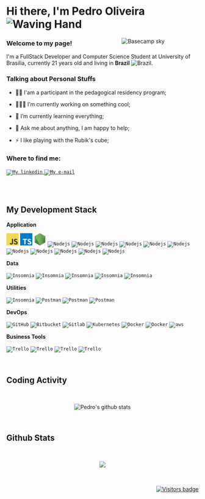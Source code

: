 <h1>Hi there, I'm Pedro Oliveira <img width="40" src="https://emojis.slackmojis.com/emojis/images/1565879801/6181/waving_hand_animated.gif?1565879801" alt="Waving Hand" /></h1>

<img align="right" width="40%" src="https://media0.giphy.com/media/24C2paIV0IBEY/giphy.gif?cid=ecf05e47garf786agmig6tvy18y9s3ulcdlrwt7rnsj3hd9q&rid=giphy.gif" alt="Basecamp sky" />

### Welcome to my page!
<p>
  I'm a FullStack Developer and Computer Science Student at University of Brasilia, currently 21 years old and living in
  <b>Brazil</b>   <img width="14" src="https://www.flaticon.com/svg/static/icons/svg/197/197386.svg" alt="Brazil" />.
</p>

### Talking about Personal Stuffs

- 👨‍🏫 I'am a participant in the pedagogical residency program;

- 👩🏻‍💻 I’m currently working on something cool;

- 🌱 I’m currently learning everything; 

- 💬 Ask me about anything, I am happy to help;

- ⚡ I like playing with the Rubik's cube;

### Where to find me:

<a href="www.linkedin.com/in/pedro-oliveira-dev">
  <code><img alt="My linkedin" width="28" src="https://www.flaticon.com/svg/static/icons/svg/1383/1383262.svg" /></code>
</a>

<a href="mailto:pedro.oliveira.unb@gmail.com">
  <code><img alt="My e-mail" width="32" src="https://www.flaticon.com/svg/static/icons/svg/324/324123.svg" /></code>
</a>

<br/><br/>

## My Development Stack

**Application**

<code><img height="32" src="https://raw.githubusercontent.com/github/explore/80688e429a7d4ef2fca1e82350fe8e3517d3494d/topics/javascript/javascript.png" alt="Javascript"/></code>
<code><img height="32" src="https://raw.githubusercontent.com/github/explore/80688e429a7d4ef2fca1e82350fe8e3517d3494d/topics/typescript/typescript.png" alt="Typescript"/></code>
<code><img height="32" src="https://raw.githubusercontent.com/github/explore/80688e429a7d4ef2fca1e82350fe8e3517d3494d/topics/nodejs/nodejs.png" alt="Nodejs"/></code>
<code><img height="36" src="https://img.icons8.com/color/344/python.png" alt="Nodejs"/></code>
<code><img height="34" src="https://www.flaticon.com/svg/static/icons/svg/919/919854.svg" alt="Nodejs"/></code>
<code><img height="36" src="https://upload.wikimedia.org/wikipedia/commons/e/ee/.NET_Core_Logo.svg" alt="Nodejs"/></code>
<code><img height="32" src="https://www.flaticon.com/svg/static/icons/svg/1216/1216733.svg" alt="Nodejs"/></code>
<code><img height="32" src="https://www.flaticon.com/svg/static/icons/svg/732/732190.svg" alt="Nodejs"/></code>
<code><img height="32" src="https://upload.wikimedia.org/wikipedia/commons/9/95/Vue.js_Logo_2.svg" alt="Nodejs"/></code>
<code><img height="34" src="https://cdn.worldvectorlogo.com/logos/angular-icon.svg" alt="Nodejs"/></code>
<code><img height="34" src="https://daniel-vinicius.gallerycdn.vsassets.io/extensions/daniel-vinicius/code-snipptes-reactjs-pt-br/0.1.5/1604851345822/Microsoft.VisualStudio.Services.Icons.Default" alt="Nodejs"/></code>
<code><img height="34" src="https://cdn.quasar.dev/logo/svg/quasar-logo.svg" alt="Nodejs"/></code>
<code><img height="34" src="https://cdn.iconscout.com/icon/free/png-256/android-2719784-2265530.png" alt="Nodejs"/></code>
<code><img height="32" src="https://www.flaticon.com/svg/static/icons/svg/919/919831.svg" alt="Nodejs"/></code>

**Data**

<code><img height="32" src="https://cdn.iconscout.com/icon/free/png-256/postgresql-5-569524.png" alt="Insomnia"/></code>
<code><img height="32" src="https://cdn.iconscout.com/icon/free/png-256/elastic-283142.png" alt="Insomnia"/></code>
<code><img height="32" src="https://www.flaticon.com/svg/static/icons/svg/919/919836.svg" alt="Insomnia"/></code>
<code><img height="32" src="https://cdn.iconscout.com/icon/free/png-256/mongodb-3-1175138.png" alt="Insomnia"/></code>
<code><img height="32" src="https://cdn.iconscout.com/icon/free/png-256/amazon-s3-2968702-2464706.png" alt="Insomnia"/></code>

**Utilities**

<code><img height="32" src="https://icons.iconarchive.com/icons/papirus-team/papirus-apps/256/insomnia-icon.png" alt="Insomnia"/></code>
<code><img height="32" src="https://img.icons8.com/dusk/344/postman-api.png" alt="Postman"/></code>
<code><img height="32" src="https://img.icons8.com/color/344/intellij-idea.png" alt="Postman"/></code>
<code><img height="32" src="https://img.icons8.com/fluent/344/visual-studio-code-2019.png" alt="Postman"/></code>

**DevOps**

<code><img height="32" src="https://cdn3.iconfinder.com/data/icons/inficons/512/github.png" alt="GitHub"/></code>
<code><img height="32" src="https://cdn4.iconfinder.com/data/icons/logos-and-brands/512/44_Bitbucket_logo_logos-512.png" alt="Bitbucket"/></code>
<code><img height="32" src="https://img.icons8.com/color/2x/gitlab.png" alt="Gitlab"/></code>
<code><img height="32" src="https://img.icons8.com/color/452/kubernetes.png" alt="Kubernetes"/></code>
<code><img  height="32" src="https://www.flaticon.com/svg/static/icons/svg/919/919853.svg" alt="Docker"/></code>
<code><img width=44 height="32" src="https://cdn.worldvectorlogo.com/logos/rancher.svg" alt="Docker"/></code>
<code><img width=48 height="32" src="https://upload.wikimedia.org/wikipedia/commons/5/5c/AWS_Simple_Icons_AWS_Cloud.svg" alt="aws"/></code>

**Business Tools**

<code><img height="32" src="https://cdn.iconscout.com/icon/free/png-256/trello-2752053-2284870.png" alt="Trello"/></code>
<code><img height="32" src="https://cdn.iconscout.com/icon/free/png-256/slack-2752072-2284889.png" alt="Trello"/></code>
<code><img height="32" src="https://cdn3.iconfinder.com/data/icons/popular-services-brands-vol-2/512/asana-512.png" alt="Trello"/></code>
<code><img height="32" src="https://cdn.iconscout.com/icon/free/png-256/skype-48-156921.png" alt="Trello"/></code>

<br/>

## Coding Activity

<br/>

<p align="center">
  <img src="https://github-readme-stats.vercel.app/api?username=PedroUNB&show_icons=true&theme=dracula" alt="Pedro's github stats" />
</p>

<br/>

## Github Stats

<br/>

<p align="center">
  <img src="https://github-readme-stats.vercel.app/api/top-langs/?username=PedroUNB&layout=compact&theme=dracula" />
</p>

<br/>

<p align="right">
  <a href="https://badges.pufler.dev">
      <img src="https://badges.pufler.dev/visits/PedroUNB/PedroUNB" alt="Visitors badge" />
   </a>
</p>

